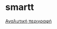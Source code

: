 # smartt


[Αναλυτική περιγραφή](https://github.com/tsadimas/smartt/blob/master/smartt%20%CE%A0%CE%B1%CF%81%CE%B5%CF%87%CF%8C%CE%BC%CE%B5%CE%BD%CE%B7%20%CE%9B%CE%B5%CE%B9%CF%84%CE%BF%CF%85%CF%81%CE%B3%CE%B9%CE%BA%CF%8C%CF%84%CE%B7%CF%84%CE%B1.pdf)
 
